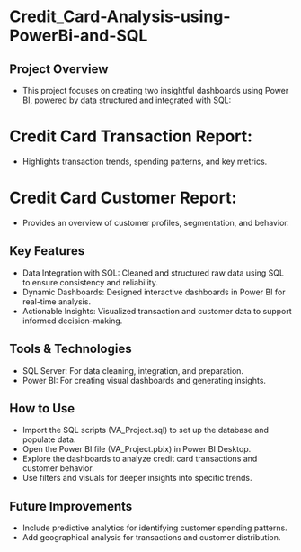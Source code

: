 # Credit_Card-Analysis-using-PowerBi-and-SQL

## Project Overview
   - This project focuses on creating two insightful dashboards using Power BI, powered by data structured and integrated with SQL:

# Credit Card Transaction Report: 
   - Highlights transaction trends, spending patterns, and key metrics.
# Credit Card Customer Report: 
   - Provides an overview of customer profiles, segmentation, and behavior.

## Key Features
   - Data Integration with SQL: Cleaned and structured raw data using SQL to ensure consistency and reliability.
   - Dynamic Dashboards: Designed interactive dashboards in Power BI for real-time analysis.
   - Actionable Insights: Visualized transaction and customer data to support informed decision-making.

## Tools & Technologies
   - SQL Server: For data cleaning, integration, and preparation.
   - Power BI: For creating visual dashboards and generating insights.

## How to Use
   - Import the SQL scripts (VA_Project.sql) to set up the database and populate data.
   - Open the Power BI file (VA_Project.pbix) in Power BI Desktop.
   - Explore the dashboards to analyze credit card transactions and customer behavior.
   - Use filters and visuals for deeper insights into specific trends.

## Future Improvements
   - Include predictive analytics for identifying customer spending patterns.
   - Add geographical analysis for transactions and customer distribution.
